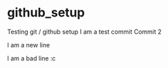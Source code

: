# github_setup
Testing git / github setup 
I am a test commit
Commit 2


I am a new line

I am a bad line :c
